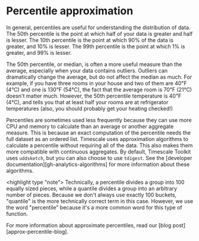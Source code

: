 # Percentile approximation
In general, percentiles are useful for understanding the distribution of data.
The 50th percentile is the point at which half of your data is greater and half
is lesser. The 10th percentile is the point at which 90% of the data is greater,
and 10% is lesser. The 99th percentile is the point at which 1% is greater, and
99% is lesser.

The 50th percentile, or median, is often a more useful measure than the average,
especially when your data contains outliers. Outliers can dramatically change
the average, but do not affect the median as much. For example, if you have
three rooms in your house and two of them are 40℉ (4℃) and one is 130℉ (54℃),
the fact that the average room is 70℉ (21℃) doesn't matter much. However, the
50th percentile temperature is 40℉ (4℃), and tells you that at least half your
rooms are at refrigerator temperatures (also, you should probably get your
heating checked!)

Percentiles are sometimes used less frequently because they can use more CPU and
memory to calculate than an average or another aggregate measure. This is
because an exact computation of the percentile needs the full dataset as an
ordered list. Timescale uses approximation algorithms to calculate a
percentile without requiring all of the data. This also makes them more
compatible with continuous aggregates. By default, Timescale Toolkit uses
`uddsketch`, but you can also choose to use `tdigest`. See
the [developer documentation][gh-analytics-algorithms] for more information
about these algorithms.

<highlight type "note">
Technically, a percentile divides a group into 100 equally sized pieces, while a
quantile divides a group into an arbitrary number of pieces. Because we don't
always use exactly 100 buckets, "quantile" is the more technically correct term
in this case. However, we use the word "percentile" because it's a more common
word for this type of function.
</highlight>

For more information about approximate percentiles, read our [blog post][approx-percentile-blog].
